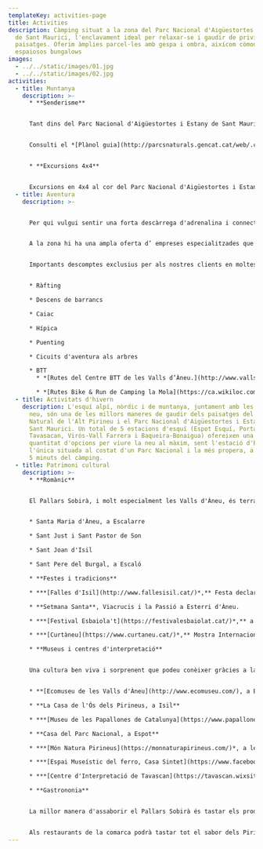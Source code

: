 ```yaml
---
templateKey: activities-page
title: Activities
description: Càmping situat a la zona del Parc Nacional d'Aigüestortes i Estany
  de Sant Maurici, l'enclavament ideal per relaxar-se i gaudir de privilegiats
  paisatges. Oferim àmplies parcel·les amb gespa i ombra, aixícom còmodes i
  espaiosos bungalows
images:
  - ../../static/images/01.jpg
  - ../../static/images/02.jpg
activities:
  - title: Muntanya
    description: >-
      * **Senderisme** 


      Tant dins del Parc Nacional d'Aigüestortes i Estany de Sant Maurici com en la zona perifèrica, sempre trobarà un sender a la seva mida: des de petits recorreguts familiars fins a llargues travesses d'alta muntanya.


      Consulti el *[Plànol guia](http://parcsnaturals.gencat.cat/web/.content/Xarxa-de-parcs/aiguestortes/El-parc/mapa-del-parc/PNASM_planol_guia_LRv4.pdf)* i el *[Fullet d'itineraris recomanats](http://parcsnaturals.gencat.cat/web/.content/Xarxa-de-parcs/aiguestortes/gaudeix-del-parc/guia-de-visita/Propostes-itineraris-per-dies/Pdf/itineraris_valls_aneu_cat11.pdf)*


      * **Excursions 4x4**


      Excursions en 4x4 al cor del Parc Nacional d'Aigüestortes i Estany de Sant Maurici. *[Més informació](https://www.taxisespot.com/excursions)*
  - title: Aventura
    description: >-


      Per qui vulgui sentir una forta descàrrega d'adrenalina i connectar amb la naturalesa al mateix temps.


      A la zona hi ha una ampla oferta d’ empreses especialitzades que ofereixen esports d’ aventura de forma segura, proporcionant l’equipament necessari i un guia o monitor qualificat.


      Importants descomptes exclusius per als nostres clients en moltes de les activitat d'aventura. A recepció l'informarem.


      * Ràfting

      * Descens de barrancs

      * Caiac

      * Hípica

      * Puenting

      * Cicuits d'aventura als arbres

      * BTT
        * *[Rutes del Centre BTT de les Valls d’Àneu.](http://www.vallsdaneu.org/btt-cicloturisme/)* 211 Km de rutes senyalitzades de diferents nivells. (aquest enllaç no funciona perque estan refent la página)

        * *[Rutes Bike & Run de Camping la Mola](https://ca.wikiloc.com/wikiloc/map.do?sw=-89.9993295%2C-179.999&ne=89.999%2C179.999&loop=1&q=C%C3%A0mping%20la%20Mola&place=C%C3%A0mping%20la%20Mola&fitMapToTrails=1&uid=1782701&page=1)*. Totes surten i arriben al càmping.
  - title: Activitats d'hivern
    description: L'esquí alpí, nòrdic i de muntanya, juntament amb les raquetes de
      neu, són una de les millors maneres de gaudir dels paisatges del Parc
      Natural de l'Alt Pirineu i el Parc Nacional d'Aigüestortes i Estany de
      Sant Maurici. Un total de 5 estacions d'esquí (Espot Esquí, Portainé,
      Tavasacan, Virós-Vall Farrera i Baqueira-Bonaigua) ofereixen una gran
      quantitat d'opcions per viure la neu al màxim, sent l'estació d'Espot
      l'única situada al costat d'un Parc Nacional i la més propera, a tan sols
      5 minuts del càmping.
  - title: Patrimoni cultural
    description: >-
      * **Romànic**


      El Pallars Sobirà, i molt especialment les Valls d'Àneu, és terra d'esglésies, ermites i monestirs, amb alts campanars coronats amb lloses de pissarra que destaquen per damunt dels poblets i petites ermites que s'amaguen entre els turons i les muntanyes.


      * Santa Maria d'Àneu, a Escalarre

      * Sant Just i Sant Pastor de Son

      * Sant Joan d'Isil 

      * Sant Pere del Burgal, a Escaló

      * **Festes i tradicions**

      * ***[Falles d'Isil](http://www.fallesisil.cat/)*,** Festa declarada d'Interès Nacional el juny de 2010 i Patrimoni Immaterial de la Humanitat per la UNESCO, el 2015.

      * **Setmana Santa**, Viacrucis i la Passió a Esterri d'Àneu.

      * ***[Festival Esbaiola't](https://festivalesbaiolat.cat/)*,** a Esterri d'Àneu, arts escèniques al carrer i per a tots els públics***.***

      * ***[Curtàneu](https://www.curtaneu.cat/)*,** Mostra Internacional de curtmetratges a les Valls d'Àneu, al Pallars Sobirà. La mostra forma part de Catalunya Film Festivals, la coordinadora de festivals de Catalunya

      * **Museus i centres d'interpretació**


      Una cultura ben viva i sorprenent que podeu conèixer gràcies a la divulgació i protecció del nostre patrimoni històric.


      * **[Ecomuseu de les Valls d'Àneu](http://www.ecomuseu.com/), a Esterri d'Àneu**

      * **La Casa de l'Ós dels Pirineus, a Isil**

      * ***[Museu de les Papallones de Catalunya](https://www.papallones.net/)*, a Ribera de Cardós**

      * **Casa del Parc Nacional, a Espot**

      * ***[Món Natura Pirineus](https://monnaturapirineus.com/)*, a les Planes de Son**

      * ***[Espai Museístic del ferro, Casa Sintet](https://www.facebook.com/casasintet/)*, a Alins**

      * ***[Centre d'Interpretació de Tavascan](https://tavascan.wixsite.com/tavascan)*, La força de l'aigua**

      * **Gastrononia**


      La millor manera d'assaborir el Pallars Sobirà és tastar els productes elaborats al territori. No deixi de visitar els nostres productors locals, que li oferiran els seus millors productes de proximitat, i li explicaran com els elaboren: Formatges, iogurts, embotits…


      Als restaurants de la comarca podrà tastar tot el sabor dels Pirineus damunt la taula: Bolets, carn de caça, carns a la brasa, vianda o escudella, girella…
---
```

